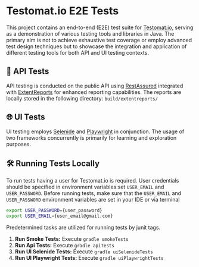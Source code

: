 # Testomat.io E2E Tests

This project contains an end-to-end (E2E) test suite for [Testomat.io](https://app.testomat.io/), serving as a demonstration of various testing tools and libraries in Java. The primary aim is not to achieve exhaustive test coverage or employ advanced test design techniques but to showcase the integration and application of different testing tools for both API and UI testing contexts.

## 🧪 API Tests

API testing is conducted on the public API using [RestAssured](https://rest-assured.io/) integrated with [ExtentReports](https://www.extentreports.com/) for enhanced reporting capabilities. The reports are locally stored in the following directory: `build/extentreports/`

## 🌐 UI Tests

UI testing employs [Selenide](https://selenide.org/) and [Playwright](https://playwright.dev/) in conjunction. The usage of two frameworks concurrently is primarily for learning and exploration purposes.

## 🛠️ Running Tests Locally

To run tests having a user for Testomat.io is required. User credentials should be specified in environment variables:set `USER_EMAIL` and `USER_PASSWORD`.
Before running tests, make sure that the `USER_EMAIL` and `USER_PASSWORD` environment variables are set in your IDE or via terminal

```sh
export USER_PASSWORD={user_password}
export USER_EMAIL={user_email@gmail.com}
```

Predetermined tasks are utilized for running tests by junit tags. 

1. **Run Smoke Tests:**
   Execute `gradle smokeTests`
2. **Run Api Tests:**
   Execute `gradle apiTests`
3. **Run UI Selenide Tests:**
   Execute `gradle uiSelenideTests`
4. **Run UI Playwright Tests:**
   Execute `gradle uiPlaywrightTests`